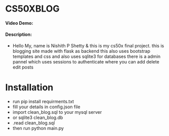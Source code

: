 # CS50XBLOG
#### Video Demo:  <URL HERE>
#### Description:
* Hello My, name is Nishith P Shetty & this is my cs50x final project.
this is blogging site made with flask as backend
this also uses bootstrap templates and css
and also uses sqlite3 for databases
there is a admin pannel which uses sessions to authenticate
where you can add delete edit posts

# Installation
* run pip install requirments.txt
* fill your details in config.json file
* import clean_blog.sql to your mysql server
* or sqlite3 clean_blog.db
* .read clean_blog.sql
* then run python main.py
